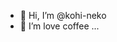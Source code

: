 - 👋 Hi, I’m @kohi-neko
- 👀 I’m love coffee ...

<!---
kohi-neko/kohi-neko is a ✨ special ✨ repository because its `README.md` (this file) appears on your GitHub profile.
You can click the Preview link to take a look at your changes.
--->
